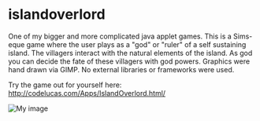 islandoverlord
==============

One of my bigger and more complicated java applet games. This is a Sims-eque game where the user plays as a "god" or "ruler" of a self sustaining island. The villagers interact with the natural elements of the island. As god you can decide the fate of these villagers with god powers. Graphics were hand drawn via GIMP. No external libraries or frameworks were used.

Try the game out for yourself here:
http://codelucas.com/Apps/IslandOverlord.html/


![My image](http://i1145.photobucket.com/albums/o516/lukepop/da522032.png)
